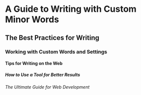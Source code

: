 # A Guide to Writing with Custom Minor Words

## The Best Practices for Writing

### Working with Custom Words and Settings

#### Tips for Writing on the Web

##### How to Use a Tool for Better Results

###### The Ultimate Guide for Web Development
